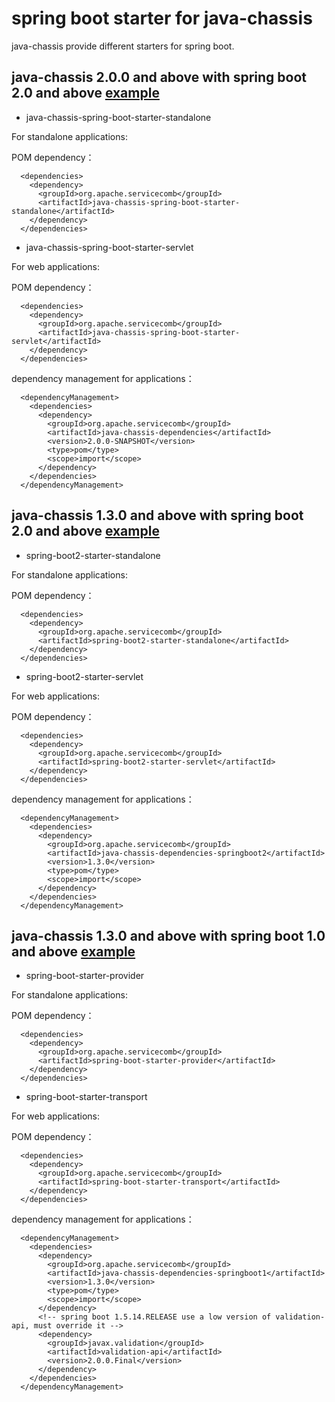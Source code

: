 # spring boot starter for java-chassis

java-chassis provide different starters for spring boot. 

## java-chassis 2.0.0 and above with spring boot 2.0 and above [example](https://github.com/apache/servicecomb-samples/tree/master/porter_springboot)

* java-chassis-spring-boot-starter-standalone

For standalone applications:

POM dependency：

```
  <dependencies>
    <dependency>
      <groupId>org.apache.servicecomb</groupId>
      <artifactId>java-chassis-spring-boot-starter-standalone</artifactId>
    </dependency>
  </dependencies>
```

* java-chassis-spring-boot-starter-servlet

For web applications:

POM dependency：

```
  <dependencies>
    <dependency>
      <groupId>org.apache.servicecomb</groupId>
      <artifactId>java-chassis-spring-boot-starter-servlet</artifactId>
    </dependency>
  </dependencies>
```

dependency management for applications：

```
  <dependencyManagement>
    <dependencies>
      <dependency>
        <groupId>org.apache.servicecomb</groupId>
        <artifactId>java-chassis-dependencies</artifactId>
        <version>2.0.0-SNAPSHOT</version>
        <type>pom</type>
        <scope>import</scope>
      </dependency>
    </dependencies>
  </dependencyManagement>
```

## java-chassis 1.3.0 and above with spring boot 2.0 and above [example](https://github.com/apache/servicecomb-samples/tree/1.3.0/dependency_management/springboot2)

* spring-boot2-starter-standalone

For standalone applications:

POM dependency：

```
  <dependencies>
    <dependency>
      <groupId>org.apache.servicecomb</groupId>
      <artifactId>spring-boot2-starter-standalone</artifactId>
    </dependency>
  </dependencies>
```

* spring-boot2-starter-servlet

For web applications:

POM dependency：

```
  <dependencies>
    <dependency>
      <groupId>org.apache.servicecomb</groupId>
      <artifactId>spring-boot2-starter-servlet</artifactId>
    </dependency>
  </dependencies>
```

dependency management for applications：

```
  <dependencyManagement>
    <dependencies>
      <dependency>
        <groupId>org.apache.servicecomb</groupId>
        <artifactId>java-chassis-dependencies-springboot2</artifactId>
        <version>1.3.0</version>
        <type>pom</type>
        <scope>import</scope>
      </dependency>
    </dependencies>
  </dependencyManagement>
```

## java-chassis 1.3.0 and above with spring boot 1.0 and above [example](https://github.com/apache/servicecomb-samples/tree/1.3.0/dependency_management/springboot1)

* spring-boot-starter-provider

For standalone applications:

POM dependency：

```
  <dependencies>
    <dependency>
      <groupId>org.apache.servicecomb</groupId>
      <artifactId>spring-boot-starter-provider</artifactId>
    </dependency>
  </dependencies>
```

* spring-boot-starter-transport

For web applications:

POM dependency：

```
  <dependencies>
    <dependency>
      <groupId>org.apache.servicecomb</groupId>
      <artifactId>spring-boot-starter-transport</artifactId>
    </dependency>
  </dependencies>
```

dependency management for applications：

```
  <dependencyManagement>
    <dependencies>
      <dependency>
        <groupId>org.apache.servicecomb</groupId>
        <artifactId>java-chassis-dependencies-springboot1</artifactId>
        <version>1.3.0</version>
        <type>pom</type>
        <scope>import</scope>
      </dependency>
      <!-- spring boot 1.5.14.RELEASE use a low version of validation-api, must override it -->
      <dependency>
        <groupId>javax.validation</groupId>
        <artifactId>validation-api</artifactId>
        <version>2.0.0.Final</version>
      </dependency>
    </dependencies>
  </dependencyManagement>
```


